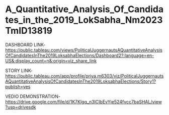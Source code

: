 # A_Quantitative_Analysis_Of_Candidates_in_the_2019_LokSabha_Nm2023TmID13819

DASHBOARD LINK-https://public.tableau.com/views/PoliticalJuggernautsAQuantitativeAnalysisOfCandidatesInThe2019LoksabhaElections/Dashboard2?:language=en-US&:display_count=n&:origin=viz_share_link

STORY LINK-https://public.tableau.com/app/profile/priya.m6303/viz/PoliticalJuggernautsAQuantitativeAnalysisOfCandidatesInThe2019LoksabhaElections/Story1?publish=yes

VEDIO DEMONSTRATION-https://drive.google.com/file/d/1K7Klgq_n3lCIbEvYje524fvcc7baSHAL/view?usp=drivesdk
